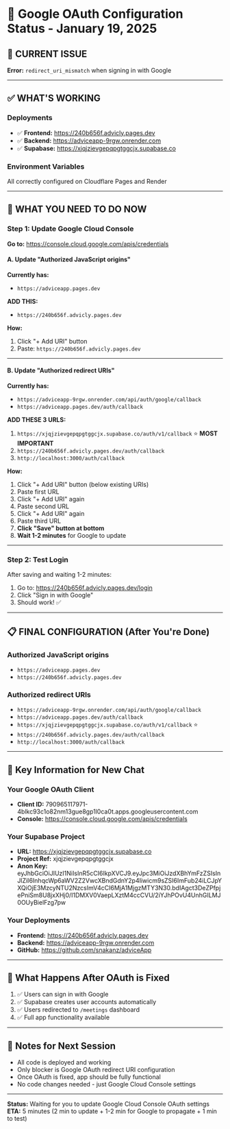 # 🔐 Google OAuth Configuration Status - January 19, 2025

## 🎯 CURRENT ISSUE
**Error:** `redirect_uri_mismatch` when signing in with Google

---

## ✅ WHAT'S WORKING

### Deployments
- ✅ **Frontend:** https://240b656f.advicly.pages.dev
- ✅ **Backend:** https://adviceapp-9rgw.onrender.com
- ✅ **Supabase:** https://xjqjzievgepqpgtggcjx.supabase.co

### Environment Variables
All correctly configured on Cloudflare Pages and Render

---

## 🔧 WHAT YOU NEED TO DO NOW

### Step 1: Update Google Cloud Console

**Go to:** https://console.cloud.google.com/apis/credentials

#### A. Update "Authorized JavaScript origins"

**Currently has:**
- `https://adviceapp.pages.dev`

**ADD THIS:**
- `https://240b656f.advicly.pages.dev`

**How:**
1. Click "+ Add URI" button
2. Paste: `https://240b656f.advicly.pages.dev`

---

#### B. Update "Authorized redirect URIs"

**Currently has:**
- `https://adviceapp-9rgw.onrender.com/api/auth/google/callback`
- `https://adviceapp.pages.dev/auth/callback`

**ADD THESE 3 URLS:**

1. `https://xjqjzievgepqpgtggcjx.supabase.co/auth/v1/callback` ⭐ **MOST IMPORTANT**
2. `https://240b656f.advicly.pages.dev/auth/callback`
3. `http://localhost:3000/auth/callback`

**How:**
1. Click "+ Add URI" button (below existing URIs)
2. Paste first URL
3. Click "+ Add URI" again
4. Paste second URL
5. Click "+ Add URI" again
6. Paste third URL
7. **Click "Save" button at bottom**
8. **Wait 1-2 minutes** for Google to update

---

### Step 2: Test Login

After saving and waiting 1-2 minutes:

1. Go to: https://240b656f.advicly.pages.dev/login
2. Click "Sign in with Google"
3. Should work! ✅

---

## 📋 FINAL CONFIGURATION (After You're Done)

### Authorized JavaScript origins
- `https://adviceapp.pages.dev`
- `https://240b656f.advicly.pages.dev`

### Authorized redirect URIs
- `https://adviceapp-9rgw.onrender.com/api/auth/google/callback`
- `https://adviceapp.pages.dev/auth/callback`
- `https://xjqjzievgepqpgtggcjx.supabase.co/auth/v1/callback` ⭐
- `https://240b656f.advicly.pages.dev/auth/callback`
- `http://localhost:3000/auth/callback`

---

## 🔑 Key Information for New Chat

### Your Google OAuth Client
- **Client ID:** 790965117971-4blkc93c1o82nm13gue8gp1l0ca0t.apps.googleusercontent.com
- **Console:** https://console.cloud.google.com/apis/credentials

### Your Supabase Project
- **URL:** https://xjqjzievgepqpgtggcjx.supabase.co
- **Project Ref:** xjqjzievgepqpgtggcjx
- **Anon Key:** eyJhbGciOiJIUzI1NiIsInR5cCI6IkpXVCJ9.eyJpc3MiOiJzdXBhYmFzZSIsInJlZiI6InhqcWp6aWV2Z2VwcXBndGdnY2p4Iiwicm9sZSI6ImFub24iLCJpYXQiOjE3MzcyNTU2NzcsImV4cCI6MjA1MjgzMTY3N30.bdIAgct3DeZPfpjePniSm8U8jxXHj0/I1DMXV0VaepLXztM4ccCVU/2iYJhPOvU4UnhGILMJ0OUyBielFzg7pw

### Your Deployments
- **Frontend:** https://240b656f.advicly.pages.dev
- **Backend:** https://adviceapp-9rgw.onrender.com
- **GitHub:** https://github.com/snakanz/adviceApp

---

## 🚀 What Happens After OAuth is Fixed

1. ✅ Users can sign in with Google
2. ✅ Supabase creates user accounts automatically
3. ✅ Users redirected to `/meetings` dashboard
4. ✅ Full app functionality available

---

## 📝 Notes for Next Session

- All code is deployed and working
- Only blocker is Google OAuth redirect URI configuration
- Once OAuth is fixed, app should be fully functional
- No code changes needed - just Google Cloud Console settings

---

**Status:** Waiting for you to update Google Cloud Console OAuth settings
**ETA:** 5 minutes (2 min to update + 1-2 min for Google to propagate + 1 min to test)

